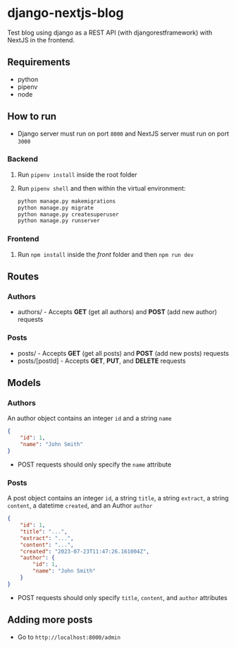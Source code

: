 # django-nextjs-blog

Test blog using django as a REST API (with djangorestframework) with NextJS in the frontend.

## Requirements

- python
- pipenv
- node

## How to run

- Django server must run on port `8000` and NextJS server must run on port `3000`

### Backend

1. Run `pipenv install` inside the root folder
2. Run `pipenv shell` and then within the virtual environment:

    ```bash
    python manage.py makemigrations
    python manage.py migrate
    python manage.py createsuperuser
    python manage.py runserver
    ```

### Frontend

1. Run `npm install` inside the *front* folder and then `npm run dev`

## Routes

### Authors

- authors/ - Accepts **GET** (get all authors) and **POST** (add new author) requests

### Posts

- posts/ - Accepts **GET** (get all posts) and **POST** (add new posts) requests
- posts/[postId] - Accepts **GET**, **PUT**, and **DELETE** requests

## Models

### Authors

An author object contains an integer `id` and a string `name`

```json
{
    "id": 1,
    "name": "John Smith"
}
```

- POST requests should only specify the `name` attribute

### Posts

A post object contains an integer `id`, a string `title`, a string `extract`, a string `content`, a datetime `created`, and an Author `author`

```json
{
    "id": 1,
    "title": "...",
    "extract": "...",
    "content": "...",
    "created": "2023-07-23T11:47:26.161004Z",
    "author": {
        "id": 1,
        "name": "John Smith"
    }
}
```

- POST requests should only specify `title`, `content`, and `author` attributes

## Adding more posts

- Go to `http://localhost:8000/admin`

